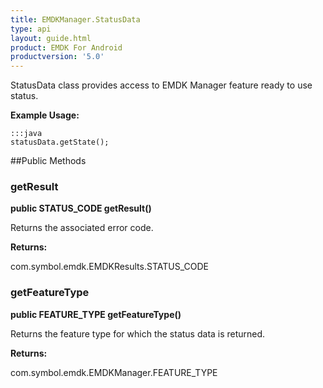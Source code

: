 ```yaml
---
title: EMDKManager.StatusData
type: api
layout: guide.html
product: EMDK For Android
productversion: '5.0'
---
```



StatusData class provides access to EMDK Manager feature ready to use status.
 
 

**Example Usage:**
	
	:::java	
	statusData.getState();


##Public Methods

### getResult

**public STATUS_CODE getResult()**

Returns the associated error code.

**Returns:**

com.symbol.emdk.EMDKResults.STATUS_CODE

### getFeatureType

**public FEATURE_TYPE getFeatureType()**

Returns the feature type for which the status data is returned.

**Returns:**

com.symbol.emdk.EMDKManager.FEATURE_TYPE





